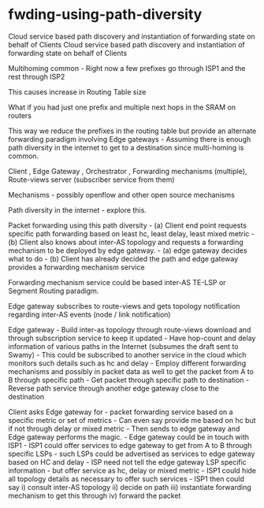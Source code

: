 # fwding-using-path-diversity
Cloud service based path discovery and instantiation of forwarding state on behalf of Clients
Cloud service based path discovery and instantiation of forwarding state on behalf of Clients

Multihoming common - Right now a few prefixes go through ISP1 and the rest through ISP2

This causes increase in Routing Table size

What if you had just one prefix and multiple next hops in the SRAM on routers

This way we reduce the prefixes in the routing table but provide an alternate forwarding paradigm involving Edge gateways - Assuming there is enough path diversity in the internet to get to a destination since multi-homing is common.

Client , Edge Gateway , Orchestrator , Forwarding mechanisms (multiple), Route-views server (subscriber service from them)

Mechanisms - possibly openflow and other open source mechanisms

Path diversity in the internet - explore this.

Packet forwarding using this path diversity - (a) Client end point requests specific path forwarding based on least hc, least delay, least mixed metric - (b) Client also knows about inter-AS topology and requests a forwarding mechanism to be deployed by edge gateway. - (a) edge gateway decides what to do - (b) Client has already decided the path and edge gateway provides a forwarding mechanism service

Forwarding mechanism service could be based inter-AS TE-LSP or Segment Routing paradigm.

Edge gateway subscribes to route-views and gets topology notification regarding inter-AS events (node / link notification)

Edge gateway - Build inter-as topology through route-views download and through subscription service to keep it updated - Have hop-count and delay information of various paths in the Internet (subsumes the draft sent to Swamy) - This could be subscribed to another service in the cloud which monitors such details such as hc and delay - Employ different forwarding mechanisms and possibly in packet data as well to get the packet from A to B through specific path - Get packet through specific path to destination - Reverse path service through another edge gateway close to the destination

Client asks Edge gateway for - packet forwarding service based on a specific metric or set of metrics - Can even say provide me based on hc but if not through delay or mixed metric - Then sends to edge gateway and Edge gateway performs the magic. - Edge gateway could be in touch with ISP1 - ISP1 could offer services to edge gateway to get from A to B through specific LSPs - such LSPs could be advertised as services to edge gateway based on HC and delay - ISP need not tell the edge gateway LSP specific information - but offer service as hc, delay or mixed metric - ISP1 could hide all topology details as necessary to offer such services - ISP1 then could say i) consult inter-AS topology ii) decide on path iii) instantiate forwarding mechanism to get this through iv) forward the packet

